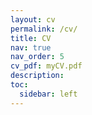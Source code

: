 ```yaml
---
layout: cv
permalink: /cv/
title: CV
nav: true
nav_order: 5
cv_pdf: myCV.pdf
description:
toc:
  sidebar: left
---
```

